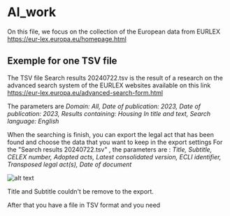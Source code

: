 # AI_work

On this file, we focus on  the collection of the European data from EURLEX  https://eur-lex.europa.eu/homepage.html

## Exemple for one TSV file

The TSV file Search results 20240722.tsv is the result of a research on the advanced search system of the EURLEX websites available on this link https://eur-lex.europa.eu/advanced-search-form.html

The parameters are _Domain: All, Date of publication: 2023, Date of publication: 2023, Results containing: Housing In title and text, Search language: English_

When the searching is finish, you can export the legal act that has been found and choose the data that you want to keep in the export settings 
For the "Search results 20240722.tsv" , the parameters are :
_Title, Subtitle, CELEX number, Adopted acts,	Latest consolidated version,	ECLI identifier,	Transposed legal act(s),	Date of document_

![alt text](image.png)

Title and Subtitle couldn't be remove to the export.

After that you have a file in TSV format and you need 


